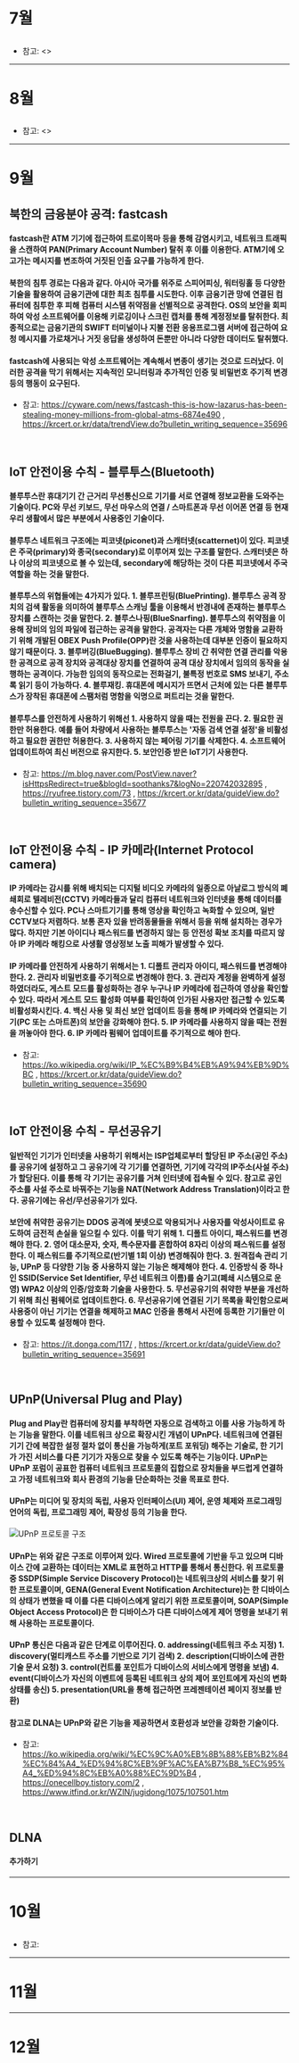 # 7월
## 
#### 

* 참고: <>

----------------------------------------------------------------------

# 8월
## 
####

* 참고: <>

----------------------------------------------------------------------

# 9월
## 북한의 금융분야 공격: fastcash
#### fastcash란 ATM 기기에 접근하여 트로이목마 등을 통해 감염시키고, 네트워크 트래픽을 스캔하여 PAN(Primary Account Number) 탈취 후 이를 이용한다. ATM기에 오고가는 메시지를 변조하여 거짓된 인출 요구를 가능하게 한다.
#### 북한의 침투 경로는 다음과 같다. 아시아 국가를 위주로 스피어피싱, 워터링홀 등 다양한 기술을 활용하여 금융기관에 대한 최초 침투를 시도한다. 이후 금융기관 망에 연결된 컴퓨터에 침투한 후 피해 컴퓨터 시스템 취약점을 선별적으로 공격한다. OS의 보안을 회피하여 악성 소프트웨어를 이용해 키로깅이나 스크린 캡처를 통해 계정정보를 탈취한다. 최종적으로는 금융기관의 SWIFT 터미널이나 지불 전환 응용프로그램 서버에 접근하여 요청 메시지를 가로채거나 거짓 응답을 생성하여 돈뿐만 아니라 다양한 데이터도 탈취했다.
#### fastcash에 사용되는 악성 소프트웨어는 계속해서 변종이 생기는 것으로 드러났다. 이러한 공격을 막기 위해서는 지속적인 모니터링과 추가적인 인증 및 비밀번호 주기적 변경 등의 행동이 요구된다. 

* 참고: <https://cyware.com/news/fastcash-this-is-how-lazarus-has-been-stealing-money-millions-from-global-atms-6874e490> , <https://krcert.or.kr/data/trendView.do?bulletin_writing_sequence=35696>
</br>

## IoT 안전이용 수칙 - 블루투스(Bluetooth)
#### 블루투스란 휴대기기 간 근거리 무선통신으로 기기를 서로 연결해 정보교환을 도와주는 기술이다. PC와 무선 키보드, 무선 마우스의 연결 / 스마트폰과 무선 이어폰 연결 등 현재 우리 생활에서 많은 부분에서 사용중인 기술이다.
#### 블루투스 네트워크 구조에는 피코넷(piconet)과 스캐터넷(scatternet)이 있다. 피코넷은 주국(primary)와 종국(secondary)로 이루어져 있는 구조를 말한다. 스캐터넷은 하나 이상의 피코넷으로 볼 수 있는데, secondary에 해당하는 것이 다른 피코넷에서 주국 역할을 하는 것을 말한다.
#### 블루투스의 위협들에는 4가지가 있다. 1. 블루프린팅(BluePrinting). 블루투스 공격 장치의 검색 활동을 의미하여 블루투스 스캐닝 툴을 이용해서 반경내에 존재하는 블루투스 장치를 스캔하는 것을 말한다. 2. 블루스나핑(BlueSnarfing). 블루투스의 취약점을 이용해 장비의 임의 파일에 접근하는 공격을 말한다. 공격자는 다른 개체와 명함을 교환하기 위해 개발된 OBEX Push Profile(OPP)란 것을 사용하는데 대부분 인증이 필요하지 않기 때문이다. 3. 블루버깅(BlueBugging). 블루투스 장비 간 취약한 연결 관리를 악용한 공격으로 공격 장치와 공격대상 장치를 연결하여 공격 대상 장치에서 임의의 동작을 실행하는 공격이다. 가능한 임의의 동작으로는 전화걸기, 불특정 번호로 SMS 보내기, 주소록 읽기 등이 가능하다. 4. 블루재킹. 휴대폰에 메시지가 뜨면서 근처에 있는 다른 블루투스가 장착된 휴대폰에 스팸처럼 명함을 익명으로 퍼트리는 것을 말한다.
#### 블루투스를 안전하게 사용하기 위해선 1. 사용하지 않을 때는 전원을 끈다. 2. 필요한 권한만 허용한다. 예를 들어 차량에서 사용하는 블루투스는 '자동 검색 연결 설정'을 비활성하고 필요한 권한만 허용한다. 3. 사용하지 않는 페어링 기기를 삭제한다. 4. 소프트웨어 업데이트하여 최신 버전으로 유지한다. 5. 보안인증 받은 IoT기기 사용한다.

* 참고: <https://m.blog.naver.com/PostView.naver?isHttpsRedirect=true&blogId=soothanks7&logNo=220742032895> , <https://ryufree.tistory.com/73> , <https://krcert.or.kr/data/guideView.do?bulletin_writing_sequence=35677>
</br>

## IoT 안전이용 수칙 - IP 카메라(Internet Protocol camera)
#### IP 카메라는 감시를 위해 배치되는 디지털 비디오 카메라의 일종으로 아날로그 방식의 폐쇄회로 텔레비전(CCTV) 카메라들과 달리 컴퓨터 네트워크와 인터넷을 통해 데이터를 송수신할 수 있다. PC나 스마트기기를 통해 영상을 확인하고 녹화할 수 있으며, 일반 CCTV보다 저렴하다. 보통 혼자 있을 반려동물들을 위해서 등을 위해 설치하는 경우가 많다. 하지만 기본 아이디나 패스워드를 변경하지 않는 등 안전성 확보 조치를 따르지 않아 IP 카메라 해킹으로 사생활 영상정보 노출 피해가 발생할 수 있다.
#### IP 카메라를 안전하게 사용하기 위해서는 1. 디폴트 관리자 아이디, 패스워드를 변경해야 한다. 2. 관리자 비밀번호를 주기적으로 변경해야 한다. 3. 관리자 계정을 완벽하게 설정하였더라도, 게스트 모드를 활성화하는 경우 누구나 IP 카메라에 접근하여 영상을 확인할 수 있다. 따라서 게스트 모드 활성화 여부를 확인하여 인가된 사용자만 접근할 수 있도록 비활성화시킨다. 4. 백신 사용 및 최신 보안 업데이트 등을 통해 IP 카메라와 연결되는 기기(PC 또는 스마트폰)의 보안을 강화해야 한다. 5. IP 카메라를 사용하지 않을 때는 전원을 꺼놓아야 한다. 6. IP 카메라 펌웨어 업데이트를 주기적으로 해야 한다.

* 참고: <https://ko.wikipedia.org/wiki/IP_%EC%B9%B4%EB%A9%94%EB%9D%BC> , <https://krcert.or.kr/data/guideView.do?bulletin_writing_sequence=35690>
</br>

## IoT 안전이용 수칙 - 무선공유기
#### 일반적인 기기가 인터넷을 사용하기 위해서는 ISP업체로부터 할당된 IP 주소(공인 주소)를 공유기에 설정하고 그 공유기에 각 기기를 연결하면, 기기에 각각의 IP주소(사설 주소)가 할당된다. 이를 통해 각 기기는 공유기를 거쳐 인터넷에 접속될 수 있다. 참고로 공인 주소를 사설 주소로 바꿔주는 기능을 NAT(Network Address Translation)이라고 한다. 공유기에는 유선/무선공유기가 있다.
#### 보안에 취약한 공유기는 DDOS 공격에 봇넷으로 악용되거나 사용자를 악성사이트로 유도하여 금전적 손실을 일으킬 수 있다. 이를 막기 위해 1. 디폴트 아이디, 패스워드를 변경해야 한다. 2. 영어 대소문자, 숫자, 특수문자를 혼합하여 8자리 이상의 패스워드를 설정한다. 이 패스워드를 주기적으로(반기별 1회 이상) 변경해줘야 한다. 3. 원격접속 관리 기능, UPnP 등 다양한 기능 중 사용하지 않는 기능은 해제해야 한다. 4. 인증방식 중 하나인 SSID(Service Set Identifier, 무선 네트워크 이름)를 숨기고(폐쇄 시스템으로 운영) WPA2 이상의 인증/암호화 기술을 사용한다. 5. 무선공유기의 취약한 부분을 개선하기 위해 최신 펌웨어로 업데이트한다. 6. 무선공유기에 연결된 기기 목록을 확인함으로써 사용중이 아닌 기기는 연결을 해제하고 MAC 인증을 통해서 사전에 등록한 기기들만 이용할 수 있도록 설정해야 한다.

* 참고: <https://it.donga.com/117/> , <https://krcert.or.kr/data/guideView.do?bulletin_writing_sequence=35691>
</br>

## UPnP(Universal Plug and Play)
#### Plug and Play란 컴퓨터에 장치를 부착하면 자동으로 검색하고 이를 사용 가능하게 하는 기능을 말한다. 이를 네트워크 상으로 확장시킨 개념이 UPnP다. 네트워크에 연결된 기기 간에 복잡한 설정 절차 없이 통신을 가능하게(포트 포워딩) 해주는 기술로, 한 기기가 가진 서비스를 다른 기기가 자동으로 찾을 수 있도록 해주는 기능이다. UPnP는 UPnP 포럼이 공표한 컴퓨터 네트워크 프로토콜의 집합으로 장치들을 부드럽게 연결하고 가정 네트워크와 회사 환경의 기능을 단순화하는 것을 목표로 한다.
#### UPnP는 미디어 및 장치의 독립, 사용자 인터페이스(UI) 제어, 운영 체제와 프로그래밍 언어의 독립, 프로그래밍 제어, 확장성 등의 기능을 한다.

![UPnP 프로토콜 구조](https://www.itfind.or.kr/WZIN/jugidong/1075/107501_image006.gif)

#### UPnP는 위와 같은 구조로 이루어져 있다. Wired 프로토콜에 기반을 두고 있으며 디바이스 간에 교환하는 데이터는 XML로 표현하고 HTTP를 통해서 통신한다. 위 프로토콜 중 SSDP(Simple Service Discovery Protocol)는 네트워크상의 서비스를 찾기 위한 프로토콜이며, GENA(General Event Notification Architecture)는 한 디바이스의 상태가 변했을 때 이를 다른 디바이스에게 알리기 위한 프로토콜이며, SOAP(Simple Object Access Protocol)은 한 디바이스가 다른 디바이스에게 제어 명령을 보내기 위해 사용하는 프로토콜이다.
#### UPnP 통신은 다음과 같은 단계로 이루어진다. 0. addressing(네트워크 주소 지정) 1. discovery(멀티캐스트 주소를 기반으로 기기 검색) 2. description(디바이스에 관한 기술 문서 요청) 3. control(컨트롤 포인트가 디바이스의 서비스에게 명령을 보냄) 4. event(디바이스가 자신의 이벤트에 등록된 네트워크 상의 제어 포인트에게 자신의 변화 상태를 송신) 5. presentation(URL을 통해 접근하면 프레젠테이션 페이지 정보를 반환)
#### 참고로 DLNA는 UPnP와 같은 기능을 제공하면서 호환성과 보안을 강화한 기술이다.

* 참고: <https://ko.wikipedia.org/wiki/%EC%9C%A0%EB%8B%88%EB%B2%84%EC%84%A4_%ED%94%8C%EB%9F%AC%EA%B7%B8_%EC%95%A4_%ED%94%8C%EB%A0%88%EC%9D%B4> , <https://onecellboy.tistory.com/2> , <https://www.itfind.or.kr/WZIN/jugidong/1075/107501.htm>
</br>

## DLNA
#### 추가하기

----------------------------------------------------------------------

# 10월
## 
#### 

* 참고: 

----------------------------------------------------------------------

# 11월

----------------------------------------------------------------------

# 12월

</br>
